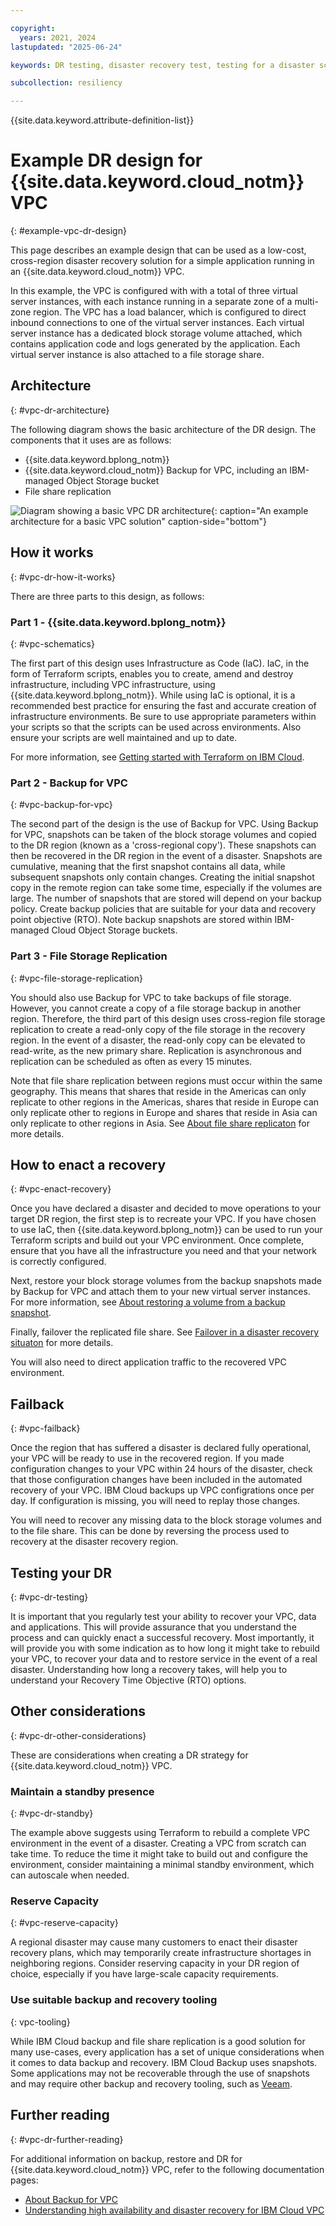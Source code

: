 ```yaml
---

copyright:
  years: 2021, 2024
lastupdated: "2025-06-24"

keywords: DR testing, disaster recovery test, testing for a disaster scenario, dry test, switch over, DR simulation, vpc

subcollection: resiliency

---
```


{{site.data.keyword.attribute-definition-list}}

# Example DR design for {{site.data.keyword.cloud_notm}} VPC
{: #example-vpc-dr-design}

This page describes an example design that can be used as a low-cost, cross-region disaster recovery solution for a simple application running in an {{site.data.keyword.cloud_notm}} VPC.

In this example, the VPC is configured with with a total of three virtual server instances, with each instance running in a separate zone of a multi-zone region. The VPC has a load balancer, which is configured to direct inbound connections to one of the virtual server instances. Each virtual server instance has a dedicated block storage volume attached, which contains application code and logs generated by the application. Each virtual server instance is also attached to a file storage share.

## Architecture
{: #vpc-dr-architecture}

The following diagram shows the basic architecture of the DR design. The components that it uses are as follows:

* {{site.data.keyword.bplong_notm}}
* {{site.data.keyword.cloud_notm}} Backup for VPC, including an IBM-managed Object Storage bucket
* File share replication

![Diagram showing a basic VPC DR architecture](images/simple-vpc-dr-arch.svg "An example architecture for a basic VPC solution"){: caption="An example architecture for a basic VPC solution" caption-side="bottom"}


## How it works
{: #vpc-dr-how-it-works}

There are three parts to this design, as follows:

### Part 1 - {{site.data.keyword.bplong_notm}}
{: #vpc-schematics}

The first part of this design uses Infrastructure as Code (IaC). IaC, in the form of Terraform scripts, enables you to create, amend and destroy infrastructure, including VPC infrastructure, using {{site.data.keyword.bplong_notm}}. While using IaC is optional, it is a recommended best practice for ensuring the fast and accurate creation of infrastructure environments. Be sure to use appropriate parameters within your scripts so that the scripts can be used across environments. Also ensure your scripts are well maintained and up to date.

For more information, see [Getting started with Terraform on IBM Cloud](/docs/ibm-cloud-provider-for-terraform?topic=ibm-cloud-provider-for-terraform-getting-started).

### Part 2 - Backup for VPC
{: #vpc-backup-for-vpc}

The second part of the design is the use of Backup for VPC. Using Backup for VPC, snapshots can be taken of the block storage volumes and copied to the DR region (known as a 'cross-regional copy'). These snapshots can then be recovered in the DR region in the event of a disaster. Snapshots are cumulative, meaning that the first snapshot contains all data, while subsequent snapshots only contain changes. Creating the initial snapshot copy in the remote region can take some time, especially if the volumes are large. The number of snapshots that are stored will depend on your backup policy. Create backup policies that are suitable for your data and recovery point objective (RTO). Note backup snapshots are stored within IBM-managed Cloud Object Storage buckets.

### Part 3 - File Storage Replication
{: #vpc-file-storage-replication}

You should also use Backup for VPC to take backups of file storage. However, you cannot create a copy of a file storage backup in another region. Therefore, the third part of this design uses cross-region file storage replication to create a read-only copy of the file storage in the recovery region. In the event of a disaster, the read-only copy can be elevated to read-write, as the new primary share. Replication is asynchronous and replication can be scheduled as often as every 15 minutes.

Note that file share replication between regions must occur within the same geography. This means that shares that reside in the Americas can only replicate to other regions in the Americas, shares that reside in Europe can only replicate other to regions in Europe and shares that reside in Asia can only replicate to other regions in Asia. See [About file share replicaton](/docs/vpc?topic=vpc-file-storage-replication) for more details.

## How to enact a recovery
{: #vpc-enact-recovery}

Once you have declared a disaster and decided to move operations to your target DR region, the first step is to recreate your VPC. If you have chosen to use IaC, then {{site.data.keyword.bplong_notm}} can be used to run your Terraform scripts and build out your VPC environment. Once complete, ensure that you have all the infrastructure you need and that your network is correctly configured.

Next, restore your block storage volumes from the backup snapshots made by Backup for VPC and attach them to your new virtual server instances. For more information, see [About restoring a volume from a backup snapshot](docs/vpc?topic=vpc-baas-vpc-restore&interface=ui#baas-vpc-restore-concepts).

Finally, failover the replicated file share. See [Failover in a disaster recovery situaton](/docs/vpc?topic=vpc-file-storage-failover&interface=ui#fs-failover-dr) for more details.

You will also need to direct application traffic to the recovered VPC environment.

## Failback
{: #vpc-failback}

Once the region that has suffered a disaster is declared fully operational, your VPC will be ready to use in the recovered region. If you made configuration changes to your VPC within 24 hours of the disaster, check that those configuration changes have been included in the automated recovery of your VPC. IBM Cloud backups up VPC configrations once per day. If configuration is missing, you will need to replay those changes.

You will need to recover any missing data to the block storage volumes and to the file share. This can be done by reversing the process used to recovery at the disaster recovery region.

## Testing your DR
{: #vpc-dr-testing}

It is important that you regularly test your ability to recover your VPC, data and applications. This will provide assurance that you understand the process and can quickly enact a successful recovery. Most importantly, it will provide you with some indication as to how long it might take to rebuild your VPC, to recover your data and to restore service in the event of a real disaster. Understanding how long a recovery takes, will help you to understand your Recovery Time Objective (RTO) options.

## Other considerations
{: #vpc-dr-other-considerations}

These are considerations when creating a DR strategy for {{site.data.keyword.cloud_notm}} VPC.

### Maintain a standby presence
{: #vpc-dr-standby}

The example above suggests using Terraform to rebuild a complete VPC environment in the event of a disaster. Creating a VPC from scratch can take time. To reduce the time it might take to build out and configure the environment, consider maintaining a minimal standby environment, which can autoscale when needed.

### Reserve Capacity
{: #vpc-reserve-capacity}

A regional disaster may cause many customers to enact their disaster recovery plans, which may temporarily create infrastructure shortages in neighboring regions. Consider reserving capacity in your DR region of choice, especially if you have large-scale capacity requirements.

### Use suitable backup and recovery tooling
{: vpc-tooling}

While IBM Cloud backup and file share replication is a good solution for many use-cases, every application has a set of unique considerations when it comes to data backup and recovery. IBM Cloud Backup uses snapshots. Some applications may not be recoverable through the use of snapshots and may require other backup and recovery tooling, such as [Veeam](/docs/vpc?topic=vpc-about-veeam&interface=ui).

## Further reading
{: #vpc-dr-further-reading}

For additional information on backup, restore and DR for {{site.data.keyword.cloud_notm}} VPC, refer to the following documentation pages:

* [About Backup for VPC](/docs/vpc?topic=vpc-backup-service-about&interface=ui)
* [Understanding high availability and disaster recovery for IBM Cloud VPC](/docs/vpc?topic=vpc-ha-dr-vpc&interface=ui)
